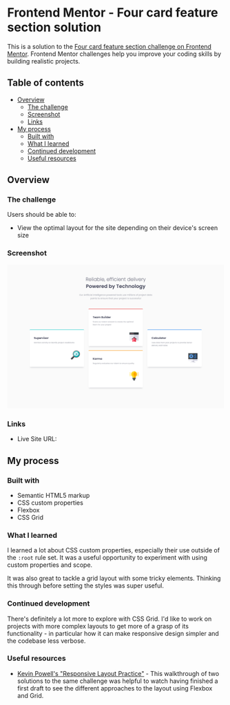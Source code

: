 # Frontend Mentor - Four card feature section solution

This is a solution to the [Four card feature section challenge on Frontend Mentor](https://www.frontendmentor.io/challenges/four-card-feature-section-weK1eFYK). Frontend Mentor challenges help you improve your coding skills by building realistic projects. 

## Table of contents

- [Overview](#overview)
  - [The challenge](#the-challenge)
  - [Screenshot](#screenshot)
  - [Links](#links)
- [My process](#my-process)
  - [Built with](#built-with)
  - [What I learned](#what-i-learned)
  - [Continued development](#continued-development)
  - [Useful resources](#useful-resources)

## Overview

### The challenge

Users should be able to:

- View the optimal layout for the site depending on their device's screen size

### Screenshot

!["Screenshot of finished project"](images/Screenshot%20Frontend%20Mentor%20Four%20card%20feature%20section.png)

### Links

- Live Site URL: [](https://fementor-four-card-section.vercel.app/)

## My process

### Built with

- Semantic HTML5 markup
- CSS custom properties
- Flexbox
- CSS Grid

### What I learned

I learned a lot about CSS custom properties, especially their use outside of the `:root` rule set. It was a useful opportunity to experiment with using custom properties and scope.

It was also great to tackle a grid layout with some tricky elements. Thinking this through before setting the styles was super useful.

### Continued development

There's definitely a lot more to explore with CSS Grid. I'd like to work on projects with more complex layouts to get more of a grasp of its functionality - in particular how it can make responsive design simpler and the codebase less verbose.

### Useful resources

- [Kevin Powell's "Responsive Layout Practice"](https://www.youtube.com/watch?v=JFbxl_VmIx0) - This walkthrough of two solutions to the same challenge was helpful to watch having finished a first draft to see the different approaches to the layout using Flexbox and Grid.




